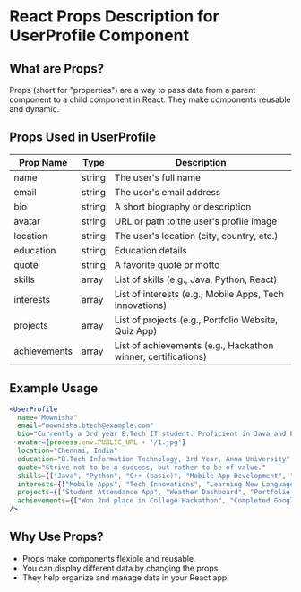 # React Props Description for UserProfile Component

## What are Props?
Props (short for "properties") are a way to pass data from a parent component to a child component in React. They make components reusable and dynamic.

## Props Used in UserProfile

| Prop Name    | Type     | Description                                                                 |
|--------------|----------|-----------------------------------------------------------------------------|
| name         | string   | The user's full name                                                         |
| email        | string   | The user's email address                                                     |
| bio          | string   | A short biography or description                                             |
| avatar       | string   | URL or path to the user's profile image                                      |
| location     | string   | The user's location (city, country, etc.)                                    |
| education    | string   | Education details                                                            |
| quote        | string   | A favorite quote or motto                                                    |
| skills       | array    | List of skills (e.g., Java, Python, React)                                   |
| interests    | array    | List of interests (e.g., Mobile Apps, Tech Innovations)                      |
| projects     | array    | List of projects (e.g., Portfolio Website, Quiz App)                         |
| achievements | array    | List of achievements (e.g., Hackathon winner, certifications)                |

## Example Usage
```jsx
<UserProfile
  name="Mownisha"
  email="mownisha.btech@example.com"
  bio="Currently a 3rd year B.Tech IT student. Proficient in Java and Python, with basic knowledge of C++. Passionate about mobile app development and always eager to learn new technologies."
  avatar={process.env.PUBLIC_URL + '/1.jpg'}
  location="Chennai, India"
  education="B.Tech Information Technology, 3rd Year, Anna University"
  quote="Strive not to be a success, but rather to be of value."
  skills={["Java", "Python", "C++ (basic)", "Mobile App Development", "React", "UI/UX Design"]}
  interests={["Mobile Apps", "Tech Innovations", "Learning New Languages", "Open Source", "Hackathons"]}
  projects={["Student Attendance App", "Weather Dashboard", "Portfolio Website", "Quiz App", "Expense Tracker"]}
  achievements={["Won 2nd place in College Hackathon", "Completed Google Android Basics Nanodegree", "Built 5+ personal projects"]}
/>
```

## Why Use Props?
- Props make components flexible and reusable.
- You can display different data by changing the props.
- They help organize and manage data in your React app.

